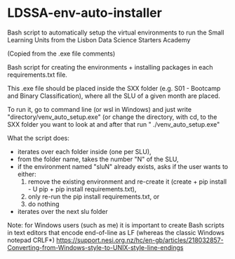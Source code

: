 # LDSSA-env-auto-installer

Bash script to automatically setup the virtual environments to run the Small Learning Units from the Lisbon Data Science Starters Academy

(Copied from the .exe file comments)

Bash script for creating the environments + installing packages in each 
requirements.txt file.

This .exe file should be placed inside the SXX folder (e.g. S01 - Bootcamp and Binary Classification),
where all the SLU of a given month are placed.

To run it, go to command line (or wsl in Windows) and just write "directory/venv_auto_setup.exe"
(or change the directory, with cd, to the SXX folder you want to look at and after that run " ./venv_auto_setup.exe"

What the script does:
- iterates over each folder inside (one per SLU),
- from the folder name, takes the number "N" of the SLU,
- if the environment named "sluN" already exists, asks if the user wants to either:
    1) remove the existing environment and re-create it (create + pip install - U pip + pip install requirements.txt),
    2) only re-run the pip install requirements.txt, or 
    3) do nothing
- iterates over the next slu folder

Note: for Windows users (such as me) it is important to create Bash scripts in 
text editors that encode end-of-line as LF (whereas the classic Windows notepad CRLF*)
https://support.nesi.org.nz/hc/en-gb/articles/218032857-Converting-from-Windows-style-to-UNIX-style-line-endings
